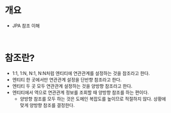 # 개요
* JPA 참조 이해

<br>

# 참조란?
* 1:1, 1:N, N:1, N:N처럼 엔티티에 연관관계를 설정하는 것을 참조라고 한다.
* 엔티티 한 곳에서만 연관관계 설정을 단반향 참조라고 한다.
* 엔티티 두 곳 모두 연관관계 설정하는 것을 양방향 참조라고 한다.
* 엔티티에서 역으로 연관관계 정보를 조회할 때 양방향 참조를 하는 편이다.
    * 양방향 참조를 모두 하는 것은 도메인 복잡도를 높이므로 적절하지 않다. 상황에 맞게 양방향 참조를 결정한다.
